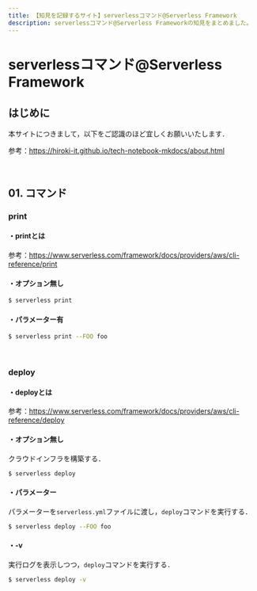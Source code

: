 ```yaml
---
title: 【知見を記録するサイト】serverlessコマンド@Serverless Framework
description: serverlessコマンド@Serverless Frameworkの知見をまとめました。
---
```


# serverlessコマンド@Serverless Framework

## はじめに

本サイトにつきまして，以下をご認識のほど宜しくお願いいたします．

参考：https://hiroki-it.github.io/tech-notebook-mkdocs/about.html

<br>

## 01. コマンド

### print

#### ・printとは

参考：https://www.serverless.com/framework/docs/providers/aws/cli-reference/print

#### ・オプション無し

```bash
$ serverless print
```

#### ・パラメーター有

```bash
$ serverless print --FOO foo
```

<br>

### deploy

#### ・deployとは

参考：https://www.serverless.com/framework/docs/providers/aws/cli-reference/deploy

#### ・オプション無し

クラウドインフラを構築する．

```bash
$ serverless deploy
```

#### ・パラメーター

パラメーターを```serverless.yml```ファイルに渡し，```deploy```コマンドを実行する．

```bash
$ serverless deploy --FOO foo
```

#### ・-v

実行ログを表示しつつ，```deploy```コマンドを実行する．

```bash
$ serverless deploy -v
```

